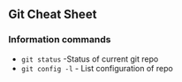 ## Git Cheat Sheet

### Information commands
* `git status`        -Status of current git repo
* `git config -l`     - List configuration of repo
